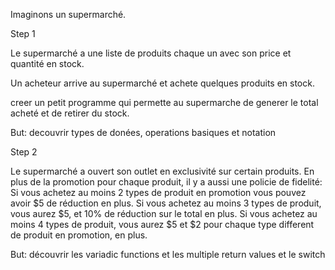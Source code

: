 Imaginons un supermarché.

Step 1

Le supermarché a une liste de produits chaque un avec son price et quantité en stock.

Un acheteur arrive au supermarché et achete quelques produits en stock.

creer un petit programme qui permette au supermarche de generer le total acheté et de retirer du stock.

But: decouvrir types de donées, operations basiques et notation

Step 2

Le supermarché a ouvert son outlet en exclusivité sur certain produits.
En plus de la promotion pour chaque produit, il y a aussi une policie de fidelité:
Si vous achetez au moins 2 types de produit en promotion vous pouvez avoir $5 de réduction en plus.
Si vous achetez au moins 3  types de produit, vous aurez $5, et 10% de réduction sur le total en plus.
Si  vous achetez au moins 4  types de produit, vous aurez $5 et $2 pour chaque type different de produit en promotion, en plus.

But: découvrir les variadic functions et les multiple return values et le switch

